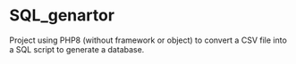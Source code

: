 # SQL_genartor
Project using PHP8 (without framework or object) to convert a CSV file into a SQL script to generate a database.
